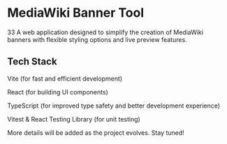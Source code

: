 # MediaWiki Banner Tool


33 A web application designed to simplify the creation of MediaWiki banners with flexible styling options and live preview features.

## Tech Stack

Vite (for fast and efficient development)

React (for building UI components)

TypeScript (for improved type safety and better development experience)

Vitest & React Testing Library (for unit testing)


More details will be added as the project evolves. Stay tuned!
